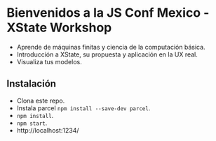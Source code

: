 # Bienvenidos a la JS Conf Mexico - XState Workshop

- Aprende de máquinas finitas y ciencia de la computación básica.
- Introducción a XState, su propuesta y aplicación en la UX real.
- Visualiza tus modelos.

## Instalación

- Clona este repo.
- Instala parcel `npm install --save-dev parcel`.
- `npm install`.
- `npm start`.
- http://localhost:1234/
